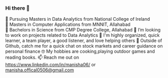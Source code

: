 ### Hi there 👋
:school: Pursuing Masters in Data Analytics from National College of Ireland  
:school: Masters in Computer Applications from MNNIT, Allahabad  
:school: Bachelors in Science from CMP Degree College, Allahabad
:revolving_hearts: I’m looking to work on projects related to Data Analytics
:brain: I'm highly organized, quick learner, a team player, a good listener, and love helping others
:ping_pong: Outside of Github, catch me for a quick chat on stock markets and career guidance on personal finance
:nerd_face: My hobbies are cooking,playing outdoor games and reading books.
:mailbox: Reach me out on https://www.linkedin.com/in/manisha06/ or manisha.offical0506@gmail.com
